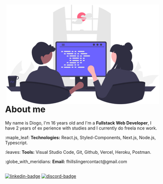 <div>
  <img align="right" width="500" src="images/computer3.svg" alt="avatar">
  <h1>About me</h1>
  <p align="left">
     My name is Diogo, I'm 16 years old and I'm a 
     <strong>Fullstack Web Developer</strong>, I have 2 years of ex
     perience with studies and I currently do freela
     nce work.
  </p>
  <p align="left">
    :maple_leaf:
    <strong>Technologies:</strong> React.js, Styled-Components, Next.js, Node.js, Typescript.
  </p>
  <p align="left">
    :leaves:
    <strong>Tools:</strong> Visual Studio Code, Git, Github, Vercel, Heroku, Postman.
  </p>
  <p align="left">
    :globe_with_meridians:
    <strong>Email:</strong> fhillslingercontact@gmail.com
  </p>
</div>
<br />
<a href="https://www.linkedin.com/in/fhillslinger/" target="_blank"><img src="https://img.shields.io/badge/LinkedIn-0077B5?style=for-the-badge&logo=linkedin&logoColor=white" alt="linkedin-badge"/></a>
<a href="https://discord.com/users/882178309205671956" target="_blank"><img src="https://camo.githubusercontent.com/3f990cfefb64f13d28397fe586c3aa38a81fde585de479205d63c79363ebe07a/68747470733a2f2f696d672e736869656c64732e696f2f62616467652f446973636f72642d3732383944413f7374796c653d666f722d7468652d6261646765266c6f676f3d646973636f7264266c6f676f436f6c6f723d7768697465" alt="discord-badge"/></a>
